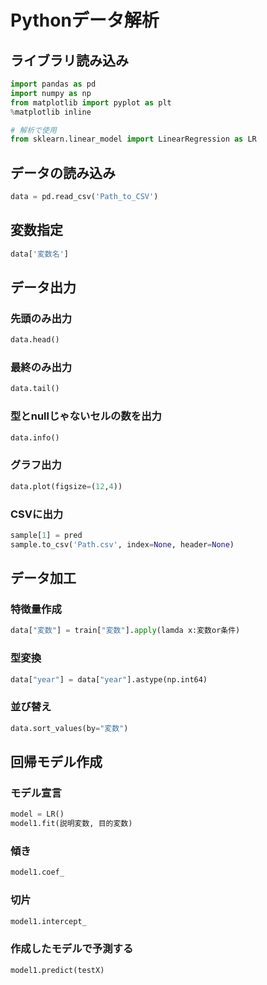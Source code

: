 # Pythonデータ解析

## ライブラリ読み込み

```python
import pandas as pd
import numpy as np
from matplotlib import pyplot as plt
%matplotlib inline

# 解析で使用
from sklearn.linear_model import LinearRegression as LR
```

## データの読み込み

```python
data = pd.read_csv('Path_to_CSV')
```

## 変数指定

```python
data['変数名']
```

## データ出力

### 先頭のみ出力

```python
data.head()
```

### 最終のみ出力

```python
data.tail()
```

### 型とnullじゃないセルの数を出力

```python
data.info()
```

### グラフ出力

```python
data.plot(figsize=(12,4))
```

### CSVに出力

```python
sample[1] = pred
sample.to_csv('Path.csv', index=None, header=None)
```

## データ加工

### 特徴量作成

```python
data["変数"] = train["変数"].apply(lamda x:変数or条件)
```

### 型変換

```python
data["year"] = data["year"].astype(np.int64)
```

### 並び替え

```python
data.sort_values(by="変数")
```

## 回帰モデル作成

### モデル宣言

```python
model = LR()
model1.fit(説明変数, 目的変数)
```

### 傾き

```python
model1.coef_
```

### 切片

```python
model1.intercept_
```

### 作成したモデルで予測する

```python
model1.predict(testX)
```
